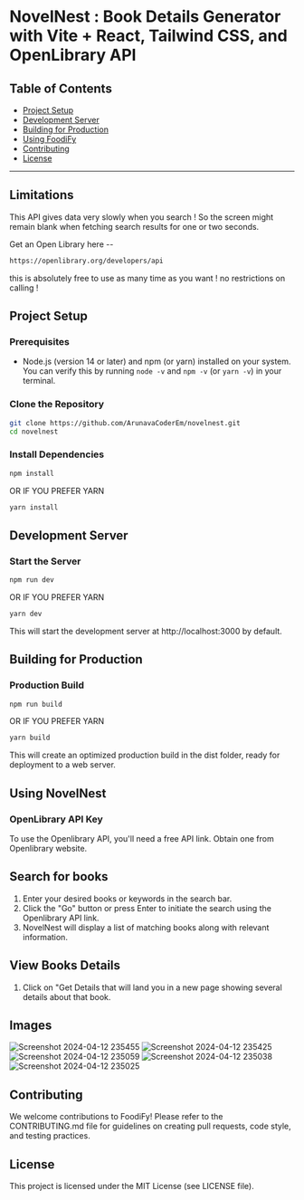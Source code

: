 # NovelNest : Book Details Generator with Vite + React, Tailwind CSS, and OpenLibrary API

## Table of Contents

- [Project Setup](#project-setup)
- [Development Server](#development-server)
- [Building for Production](#building-for-production)
- [Using FoodiFy](#using-foodify)
- [Contributing](#contributing)
- [License](#license)

---

## Limitations

This API gives data very slowly when you search ! So the screen might remain blank when fetching search results for one or two seconds.

Get an Open Library here --

```bash
https://openlibrary.org/developers/api
```
this is absolutely free to use as many time as you want ! no restrictions on calling !

## Project Setup

### Prerequisites

- Node.js (version 14 or later) and npm (or yarn) installed on your system. You can verify this by running `node -v` and `npm -v` (or `yarn -v`) in your terminal.

### Clone the Repository

```bash
git clone https://github.com/ArunavaCoderEm/novelnest.git
cd novelnest
```

### Install Dependencies

```bash
npm install
```
OR IF YOU PREFER YARN
```bash
yarn install
```
## Development Server
### Start the Server

```bash
npm run dev
```
OR IF YOU PREFER YARN
```bash
yarn dev
```
This will start the development server at http://localhost:3000 by default.

## Building for Production
### Production Build

```bash
npm run build
```
OR IF YOU PREFER YARN
```bash
yarn build
```

This will create an optimized production build in the dist folder, ready for deployment to a web server.

## Using NovelNest
### OpenLibrary API Key

To use the Openlibrary API, you'll need a free API link. Obtain one from Openlibrary website.


## Search for books

1. Enter your desired books or keywords in the search bar.
2. Click the "Go" button or press Enter to initiate the search using the Openlibrary API link.
3. NovelNest will display a list of matching books along with relevant information.

## View Books Details

1. Click on "Get Details that will land you in a new page showing several details about that book.

## Images
![Screenshot 2024-04-12 235455](https://github.com/ArunavaCoderEm/Novel_Nest/assets/121813676/7fb0e6ef-2d1d-48e0-80cb-f7241aa3be51)
![Screenshot 2024-04-12 235425](https://github.com/ArunavaCoderEm/Novel_Nest/assets/121813676/3d669262-f363-456e-9328-60c049332d2e)
![Screenshot 2024-04-12 235059](https://github.com/ArunavaCoderEm/Novel_Nest/assets/121813676/9e8eaa4d-9f2f-4d32-82ae-fb7be8ab8088)
![Screenshot 2024-04-12 235038](https://github.com/ArunavaCoderEm/Novel_Nest/assets/121813676/303bd692-7876-4c36-8497-dfe2a5c1f7a9)
![Screenshot 2024-04-12 235025](https://github.com/ArunavaCoderEm/Novel_Nest/assets/121813676/e0e9c58d-1882-4a17-9732-6aea7bc5d1e7)



## Contributing

We welcome contributions to FoodiFy! Please refer to the CONTRIBUTING.md file for guidelines on creating pull requests, code style, and testing practices.

## License

This project is licensed under the MIT License (see LICENSE file).
